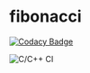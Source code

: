 # fibonacci

[![Codacy Badge](https://api.codacy.com/project/badge/Grade/c61da3e41d6941cf9a7cf37121bda573)](https://app.codacy.com/manual/stepin104300/fibonacci?utm_source=github.com&utm_medium=referral&utm_content=stepin104300/fibonacci&utm_campaign=Badge_Grade_Dashboard)

![C/C++ CI](https://github.com/stepin104300/fibonacci/workflows/C/C++%20CI/badge.svg)

